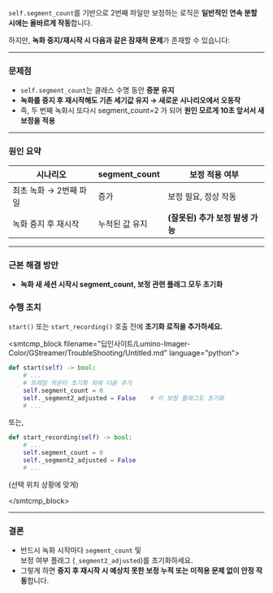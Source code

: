 `self.segment_count`를 기반으로 2번째 파일만 보정하는 로직은 **일반적인 연속 분할 시에는 올바르게 작동**합니다.

하지만, **녹화 중지/재시작 시 다음과 같은 잠재적 문제**가 존재할 수 있습니다:

---

### 문제점
- `self.segment_count`는 클래스 수명 동안 **증분 유지**
- **녹화를 중지 후 재시작해도 기존 세기값 유지 → 새로운 시나리오에서 오동작**
- 즉, 두 번째 녹화시 또다시 segment_count=2 가 되어 **원인 모르게 10초 앞서서 새 보정을 적용**

---

### 원인 요약
| 시나리오                    | segment_count | 보정 적용 여부                |
|----------------------------|--------------|-----------------------------|
| 최초 녹화 → 2번째 파일     | 증가         | 보정 필요, 정상 작동          |
| 녹화 중지 후 재시작       | 누적된 값 유지 | **(잘못된) 추가 보정 발생 가능** |

---

### 근본 해결 방안
- **녹화 새 세션 시작시 segment_count, 보정 관련 플래그 모두 초기화**

### 수행 조치
`start()` 또는 `start_recording()` 호출 전에 **초기화 로직을 추가하세요.**

<smtcmp_block filename="딥인사이트/Lumino-Imager-Color/GStreamer/TroubleShooting/Untitled.md" language="python">
```python
def start(self) -> bool:
    # ...
    # 프레임 카운터 초기화 외에 다음 추가
    self.segment_count = 0
    self._segment2_adjusted = False    # 이 보정 플래그도 초기화
    # ...
```
또는,
```python
def start_recording(self) -> bool:
    # ...
    self.segment_count = 0
    self._segment2_adjusted = False
    # ...
```
(선택 위치 상황에 맞게)

</smtcmp_block>

---

### 결론
- 반드시 녹화 시작마다 `segment_count` 및  
  보정 여부 플래그 (`_segment2_adjusted`)를 초기화하세요.
- 그렇게 하면 **중지 후 재시작 시 예상치 못한 보정 누적 또는 미적용 문제 없이 안정 작동**합니다.